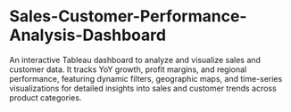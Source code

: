 # Sales-Customer-Performance-Analysis-Dashboard
An interactive Tableau dashboard to analyze and visualize sales and customer data. It tracks YoY growth, profit margins, and regional performance, featuring dynamic filters, geographic maps, and time-series visualizations for detailed insights into sales and customer trends across product categories.
